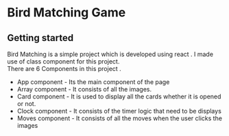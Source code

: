 # Bird Matching Game

## Getting started

Bird Matching is a simple project which is developed using react . I made use of class component for this project.
<br/>
There are 6 Components in this project .

- App component - Its the main component of the page
- Array component - It consists of all the images.
- Card component - It is used to display all the cards whether it is opened or not.
- Clock component - It consists of the timer logic that need to be displays
- Moves component - It consists of all the moves when the user clicks the images
